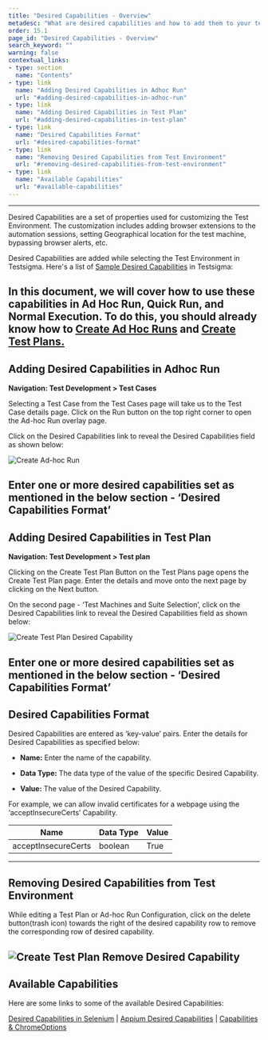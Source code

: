 ```yaml
---
title: "Desired Capabilities - Overview"
metadesc: "What are desired capabilities and how to add them to your test execution in Testsigma"
order: 15.1
page_id: "Desired Capabilities - Overview"
search_keyword: ""
warning: false
contextual_links:
- type: section
  name: "Contents"
- type: link
  name: "Adding Desired Capabilities in Adhoc Run"
  url: "#adding-desired-capabilities-in-adhoc-run"
- type: link
  name: "Adding Desired Capabilities in Test Plan"
  url: "#adding-desired-capabilities-in-test-plan"
- type: link
  name: "Desired Capabilities Format"
  url: "#desired-capabilities-format"
- type: link
  name: "Removing Desired Capabilities from Test Environment"
  url: "#removing-desired-capabilities-from-test-environment"
- type: link
  name: "Available Capabilities"
  url: "#available-capabilities"
---
```

---
Desired Capabilities are a set of properties used for customizing the Test Environment. The customization includes adding browser extensions to the automation sessions, setting Geographical location for the test machine, bypassing browser alerts, etc.

Desired Capabilities are added while selecting the Test Environment in Testsigma. Here's a list of [Sample Desired Capabilities](https://testsigma.com/docs/desired-capabilities/most-common/) in Testsigma:

In this document, we will cover how to use these capabilities in Ad Hoc Run, Quick Run, and Normal Execution. To do this, you should already know how to [Create Ad Hoc Runs](https://testsigma.com/docs/runs/adhoc-runs/) and [Create Test Plans.](https://testsigma.com/docs/test-management/test-plans/overview/)
---

## **Adding Desired Capabilities in Adhoc Run**
**Navigation: Test Development > Test Cases**

Selecting a Test Case from the Test Cases page will take us to the Test Case details page. Click on the Run button on the top right corner to open the Ad-hoc Run overlay page.

Click on the Desired Capabilities link to reveal the Desired Capabilities field as shown below:

![Create Ad-hoc Run](https://docs.testsigma.com/images/desired-capabilities/create-adhoc-run-desired-caps.png)

Enter one or more desired capabilities set as mentioned in the below section - ‘Desired Capabilities Format’
---

## **Adding Desired Capabilities in Test Plan**
**Navigation: Test Development > Test plan**

Clicking on the Create Test Plan Button on the Test Plans page opens the Create Test Plan page. Enter the details and move onto the next page by clicking on the Next button.

On the second page - ‘Test Machines and Suite Selection’, click on the Desired Capabilities link to reveal the Desired Capabilities field as shown below:

![Create Test Plan Desired Capability](https://docs.testsigma.com/images/desired-capabilities/create-testplan-desired-caps.png)

Enter one or more desired capabilities set as mentioned in the below section - ‘Desired Capabilities Format’
---

## **Desired Capabilities Format**

Desired Capabilities are entered as ‘key-value’ pairs. Enter the details for Desired Capabilities as specified below:
- **Name:** Enter the name of the capability.

- **Data Type:** The data type of the value of the specific Desired Capability.

- **Value:** The value of the Desired Capability.

For example, we can allow invalid certificates for a webpage using the ‘acceptInsecureCerts’ Capability.

|Name|Data Type|Value|
|---|---|---|
|acceptInsecureCerts|boolean|True|
---

## **Removing Desired Capabilities from Test Environment**

While editing a Test Plan or Ad-hoc Run Configuration, click on the delete button(trash icon) towards the right of the desired capability row to remove the corresponding row of desired capability.

![Create Test Plan Remove Desired Capability](https://docs.testsigma.com/images/desired-capabilities/create-testplan-remove-desired-caps.png)
---

## **Available Capabilities**

Here are some links to some of the available Desired Capabilities:

[Desired Capabilities in Selenium](https://github.com/SeleniumHQ/selenium/wiki/DesiredCapabilities) | [Appium Desired Capabilities](http://appium.io/docs/en/writing-running-appium/caps/) | [Capabilities & ChromeOptions](https://sites.google.com/a/chromium.org/chromedriver/capabilities)

